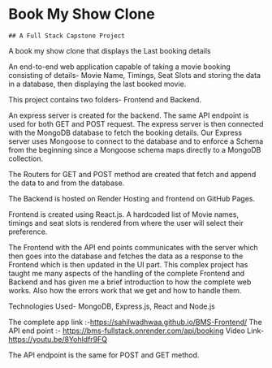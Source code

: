 # Book My Show Clone
    ## A Full Stack Capstone Project

A book my show clone that displays the Last booking details

An end-to-end web application capable of taking a movie booking consisting of details- Movie Name, Timings, Seat Slots and storing the data in a database, then displaying the last booked movie.

This project contains two folders- Frontend and Backend.

An express server is created for the backend. The same API endpoint is used for both GET and POST request. The express server is then connected with the MongoDB database to fetch the booking details. Our Express server uses Mongoose to connect to the database and to enforce a Schema from the beginning since a Mongoose schema maps directly to a MongoDB collection.

The Routers for GET and POST method are created that fetch and append the data to and from the database.

The Backend is hosted on Render Hosting and frontend on GitHub Pages.

Frontend is created using React.js. A hardcoded list of Movie names, timings and seat slots is rendered from where the user will select their preference. 

The Frontend with the API end points communicates with the server which then goes into the database and fetches the data as a response to the Frontend which is then updated in the UI part. 
This complex project has taught me many aspects of the handling of the complete Frontend and Backend and has given me a brief introduction to how the complete web works. Also how the errors work that we get and how to handle them.

Technologies Used- MongoDB, Express.js, React and Node.js

The complete app link :-https://sahilwadhwaa.github.io/BMS-Frontend/ 
The API end point :- https://bms-fullstack.onrender.com/api/booking
Video Link- https://youtu.be/8Yohldfr9FQ

The API endpoint is the same for POST and GET method.
